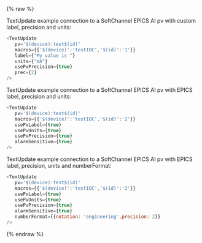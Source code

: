 {% raw %}

TextUpdate example connection to a SoftChannel EPICS AI pv with custom label, precision and units:

```js
<TextUpdate  
   pv='$(device):test$(id)'
   macros={{'$(device)':'testIOC','$(id)':'1'}}
   label={"My value is "}
   units={"mA"}
   usePvPrecision={true}
   prec={2}
/>
```

TextUpdate example connection to a SoftChannel EPICS AI pv with EPICS label, precision and units:

```js
<TextUpdate  
   pv='$(device):test$(id)'
   macros={{'$(device)':'testIOC','$(id)':'2'}}
   usePvLabel={true}
   usePvUnits={true}
   usePvPrecision={true}
   alarmSensitive={true}
/>
```
TextUpdate example connection to a SoftChannel EPICS AI pv with EPICS label, precision, units and numberFormat:

```js
<TextUpdate  
   pv='$(device):test$(id)'
   macros={{'$(device)':'testIOC','$(id)':'2'}}
   usePvLabel={true}
   usePvUnits={true}
   usePvPrecision={true}
   alarmSensitive={true}
   numberFormat={{notation: 'engineering',precision: 2}}
/>
```
{% endraw %}
